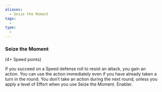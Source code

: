 ```yaml
---
aliases:
  - Seize the Moment
tags:
  - 
type:
  - 
---
```

### Seize the Moment

(4+ Speed points)

If you succeed on a Speed defense roll to resist an attack, you gain an action. You can use the action immediately even if you have already taken a turn in the round. You don’t take an action during the next round, unless you apply a level of Effort when you use Seize the Moment. Enabler.